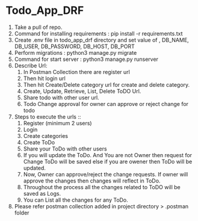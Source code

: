 # Todo_App_DRF
1) Take a pull of repo.
2) Command for installing requirements : pip install -r requirements.txt
3) Create .env file in todo_app_drf directory and set value of , DB_NAME, DB_USER, DB_PASSWORD, DB_HOST, DB_PORT
4) Perform migrations : python3 manage.py migrate
5) Command for start server : python3 manage.py runserver
6) Describe Url:
   1) In Postman Collection there are register url
   2) Then hit login url 
   3) Then hit Create/Delete category url for create and delete category.
   4) Create, Update, Retrieve, List, Delete ToDO Url.
   5) Share todo with other user url.
   6) Todo Change approval for owner can approve or reject change for todo
7) Steps to execute the urls ::
   1) Register (minimum 2 users)
   2) Login
   3) Create categories
   4) Create ToDo
   5) Share your ToDo with other users
   6) If you will update the ToDo. And You are not Owner then request for Change ToDo will be saved else if you are owener then ToDo will be updated.
   7) Now, Owner can approve/reject the change requests. If owner will approve the changes then changes will reflect in ToDo.
   8) Throughout the process all the changes related to ToDO will be saved as Logs.
   9) You can List all the changes for any ToDo.
8) Please refer postman collection added in project directory > .postman folder
